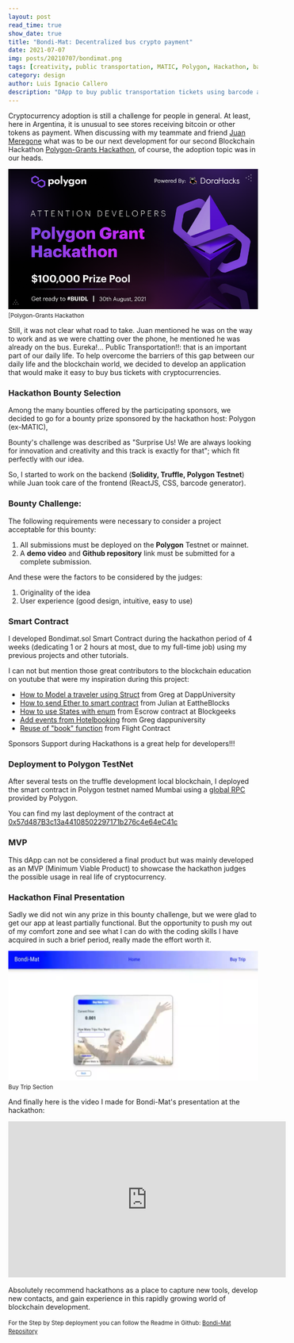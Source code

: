 ```yaml
---
layout: post
read_time: true
show_date: true
title: "Bondi-Mat: Decentralized bus crypto payment"
date: 2021-07-07
img: posts/20210707/bondimat.png
tags: [creativity, public transportation, MATIC, Polygon, Hackathon, barcode, blockchain, dApp]
category: design
author: Luis Ignacio Callero
description: "DApp to buy public transportation tickets using barcode and MATIC tokens"
---
```


Cryptocurrency adoption is still a challenge for people in general. At least, here in Argentina, it is unusual to see stores receiving bitcoin or other tokens as payment.
When discussing with my teammate and friend [Juan Meregone](https://www.linkedin.com/in/juanmeregone) what was to be our next development for our second Blockchain Hackathon [Polygon-Grants Hackathon](https://www.polygongrantshackathon.com/), of course, the adoption topic was in our heads.

![Polygon-Grants Hackathon](./assets/img/posts/20210707/hackathon.png)
<small>[Polygon-Grants Hackathon</small>

Still, it was not clear what road to take. Juan mentioned he was on the way to work and as we were chatting over the phone, he mentioned he was already on the bus. Eureka!... Public Transportation!!: that is an important part of our daily life.
To help overcome the barriers of this gap between our daily life and the blockchain world, we decided to develop an application that would make it easy to buy bus tickets with cryptocurrencies.

### Hackathon Bounty Selection
Among the many bounties offered by the participating sponsors, we decided to go for a bounty prize sponsored by the hackathon host: Polygon (ex-MATIC), 

Bounty's challenge was described as "Surprise Us! We are always looking for innovation and creativity and this track is exactly for that"; which fit perfectly with our idea. 

So, I started to work on the backend (**Solidity, Truffle, Polygon Testnet**) while Juan took care of the frontend (ReactJS, CSS, barcode generator).

### Bounty Challenge:
The following requirements were necessary to consider a project acceptable for this bounty:
  1. All submissions must be deployed on the **Polygon** Testnet or mainnet.
  2. A **demo video** and **Github repository** link must be submitted for a complete submission.

And these were the factors to be considered by the judges:
  1. Originality of the idea
  2. User experience (good design, intuitive, easy to use)

### Smart Contract
I developed Bondimat.sol Smart Contract during the hackathon period of 4 weeks (dedicating 1 or 2 hours at most, due to my full-time job) using my previous projects and other tutorials.

I can not but mention those great contributors to the blockchain education on youtube that were my inspiration during this project:
 - [How to Model a traveler using Struct](https://www.dappuniversity.com/articles/solidity) from Greg at DappUniversity
 - [How to send Ether to smart contract](https://www.youtube.com/watch?v=4k_ak3SFczc) from Julian at EattheBlocks
 - [How to use States with enum](https://www.youtube.com/watch?v=6Mry6oAQVXU) from Escrow contract at Blockgeeks
 - [Add events from Hotelbooking](https://www.youtube.com/watch?v=oB1SahPR0MQ) from Greg dappuniversity
 - [Reuse of "book" function](https://github.com/smallbatch-apps/fairline-contract/blob/master/contracts/Flight.sol) from Flight Contract

<tweet>Sponsors Support during Hackathons is a great help for developers!!!</tweet> 

### Deployment to Polygon TestNet
After several tests on the truffle development local blockchain, I deployed the smart contract in Polygon testnet named Mumbai using a [global RPC](https://docs.matic.network/docs/develop/network-details/network) provided by Polygon.

You can find my last deployment of the contract at [0x57d487B3c13a44108502297171b276c4e64eC41c](https://mumbai.polygonscan.com/address/0x57d487B3c13a44108502297171b276c4e64eC41c)


### MVP
This dApp can not be considered a final product but was mainly developed as an MVP (Minimum Viable Product) to showcase the hackathon judges the possible usage in real life of cryptocurrency.


### Hackathon Final Presentation
Sadly we did not win any prize in this bounty challenge, but we were glad to get our app at least partially functional. But the opportunity to push my out of my comfort zone and see what I can do with the coding skills I have acquired in such a brief period, really made the effort worth it.

![Buying Tickets](./assets/img/posts/20210707/bondimat_buying.png)
<small>Buy Trip Section</small>

And finally here is the video I made for Bondi-Mat's presentation at the hackathon:

<iframe width="560" height="315" src="https://www.youtube.com/embed/AvGKibhzZx0" title="YouTube video player" frameborder="0" allow="accelerometer; autoplay; clipboard-write; encrypted-media; gyroscope; picture-in-picture" allowfullscreen></iframe>

<tweet>Absolutely recommend hackathons as a place to capture new tools, develop new contacts, and gain experience in this rapidly growing world of blockchain development.</tweet>

<small>For the Step by Step deployment you can follow the Readme in Github: [Bondi-Mat Repository](https://github.com/luigicallero/bondi-mat)</small>